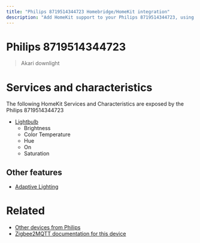 ```yaml
---
title: "Philips 8719514344723 Homebridge/HomeKit integration"
description: "Add HomeKit support to your Philips 8719514344723, using Homebridge, Zigbee2MQTT and homebridge-z2m."
---
```

<!---
This file has been GENERATED using src/docgen/docgen.ts
DO NOT EDIT THIS FILE MANUALLY!
-->
# Philips 8719514344723
> Akari downlight


# Services and characteristics
The following HomeKit Services and Characteristics are exposed by
the Philips 8719514344723

* [Lightbulb](../../light.md)
  * Brightness
  * Color Temperature
  * Hue
  * On
  * Saturation


## Other features
* [Adaptive Lighting](../../light.md)


# Related
* [Other devices from Philips](../index.md#philips)
* [Zigbee2MQTT documentation for this device](https://www.zigbee2mqtt.io/devices/8719514344723.html)